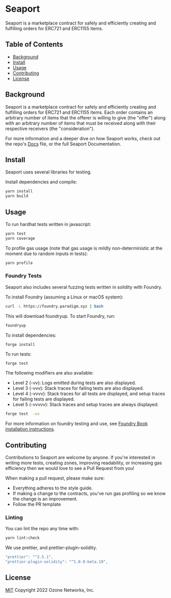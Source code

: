 # Seaport

Seaport is a marketplace contract for safely and efficiently creating and fulfilling orders for ERC721 and ERC1155 items.

## Table of Contents

- [Background](#background)
- [Install](#install)
- [Usage](#usage)
- [Contributing](#contributing)
- [License](#license)

## Background

Seaport is a marketplace contract for safely and efficiently creating and fulfilling orders for ERC721 and ERC1155 items. Each order contains an arbitrary number of items that the offerer is willing to give (the "offer") along with an arbitrary number of items that must be received along with their respective receivers (the "consideration").

For more information and a deeper dive on how Seaport works, check out the repo's [Docs](Docs.md) file, or the full Seaport Documentation.

## Install

Seaport uses several libraries for testing.

Install dependencies and compile:

```bash
yarn install
yarn build
```

## Usage

To run hardhat tests written in javascript:

```bash
yarn test
yarn coverage
```

To profile gas usage (note that gas usage is mildly non-deterministic at the moment due to random inputs in tests):

```bash
yarn profile
```

### Foundry Tests

Seaport also includes several fuzzing tests written in solidity with Foundry.

To install Foundry (assuming a Linux or macOS system):

```bash
curl -L https://foundry.paradigm.xyz | bash
```

This will download foundryup. To start Foundry, run:

```bash
foundryup
```

To install dependencies:

```
forge install
```

To run tests:

```bash
forge test
```

The following modifiers are also available:

- Level 2 (-vv): Logs emitted during tests are also displayed.
- Level 3 (-vvv): Stack traces for failing tests are also displayed.
- Level 4 (-vvvv): Stack traces for all tests are displayed, and setup traces for failing tests are displayed.
- Level 5 (-vvvvv): Stack traces and setup traces are always displayed.

```bash
forge test  -vv
```

For more information on foundry testing and use, see [Foundry Book installation instructions](https://book.getfoundry.sh/getting-started/installation.html).

## Contributing

Contributions to Seaport are welcome by anyone. If you're interested in writing more tests, creating zones, improving readability, or increasing gas efficiency then we would love to see a Pull Request from you!

When making a pull request, please make sure:

- Everything adheres to the style guide.
- If making a change to the contracts, you've run gas profiling so we know the change is an improvement.
- Follow the PR template

### Linting

You can lint the repo any time with:

```bash
yarn lint:check
```

We use prettier, and prettier-plugin-solidity.

```javascript
"prettier": "^2.5.1",
"prettier-plugin-solidity": "^1.0.0-beta.19",
```

## License

[MIT](LICENSE) Copyright 2022 Ozone Networks, Inc.
